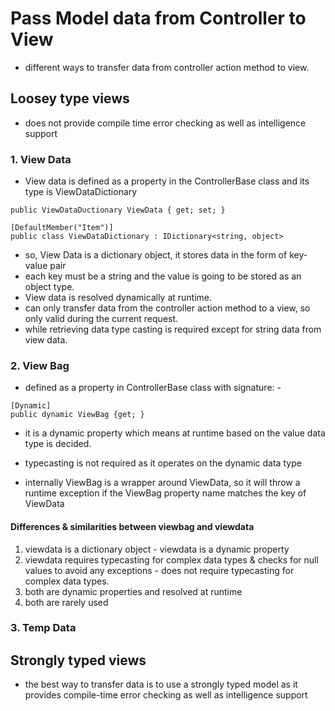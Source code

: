 # Pass Model data from Controller to View
- different ways to transfer data from controller action method to view.

## Loosey type views
- does not provide compile time error checking as well as intelligence support

### 1. View Data
- View data is defined as a property in the ControllerBase class and its type is ViewDataDictionary
```
public ViewDataDuctionary ViewData { get; set; }

[DefaultMember("Item")]
public class ViewDataDictionary : IDictionary<string, object>
```
-  so, View Data is a dictionary object, it stores data in the form of key-value pair
-  each key must be a string and the value is going to be stored as an object type.
- View data is resolved dynamically at runtime.
- can only transfer data from the controller action method to a view, so only valid during the current request.
- while retrieving data type casting is required except for string data from view data.

### 2. View Bag
- defined as a property in ControllerBase class with signature: -
```
[Dynamic]
public dynamic ViewBag {get; }
```
- it is a dynamic property  which means at runtime based on the value data type is decided.
- typecasting is not required as it operates on the dynamic data type

- internally ViewBag is a wrapper around ViewData, so it will throw a runtime exception if the ViewBag property name matches the key of ViewData

#### Differences & similarities between viewbag and viewdata
1. viewdata is a dictionary object - viewdata is a dynamic property
2. viewdata requires typecasting for complex data types & checks for null values to avoid any exceptions - does not require typecasting for complex data types.
3. both are dynamic properties and resolved at runtime
4. both are rarely used

### 3. Temp Data

## Strongly typed views
- the best way to transfer data is to use a strongly typed model as it provides compile-time error checking as well as intelligence support

